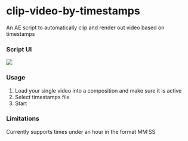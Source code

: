 # clip-video-by-timestamps
 An AE script to automatically clip and render out video based on timestamps

### Script UI
<img src="https://i.imgur.com/5GzJQd5.png" />

### Usage
1) Load your single video into a composition and make sure it is active<br>
2) Select timestamps file<br>
3) Start

### Limitations
Currently supports times under an hour in the format MM:SS